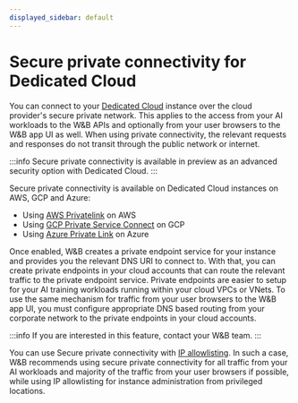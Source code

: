 ```yaml
---
displayed_sidebar: default
---
```


# Secure private connectivity for Dedicated Cloud

You can connect to your [Dedicated Cloud](../hosting-options/dedicated_cloud.md) instance over the cloud provider's secure private network. This applies to the access from your AI workloads to the W&B APIs and optionally from your user browsers to the W&B app UI as well. When using private connectivity, the relevant requests and responses do not transit through the public network or internet.

:::info
Secure private connectivity is available in preview as an advanced security option with Dedicated Cloud.
:::

Secure private connectivity is available on Dedicated Cloud instances on AWS, GCP and Azure:

* Using [AWS Privatelink](https://aws.amazon.com/privatelink/) on AWS
* Using [GCP Private Service Connect](https://cloud.google.com/vpc/docs/private-service-connect) on GCP
* Using [Azure Private Link](https://azure.microsoft.com/en-us/products/private-link) on Azure

Once enabled, W&B creates a private endpoint service for your instance and provides you the relevant DNS URI to connect to. With that, you can create private endpoints in your cloud accounts that can route the relevant traffic to the private endpoint service. Private endpoints are easier to setup for your AI training workloads running within your cloud VPCs or VNets. To use the same mechanism for traffic from your user browsers to the W&B app UI, you must configure appropriate DNS based routing from your corporate network to the private endpoints in your cloud accounts.

:::info
If you are interested in this feature, contact your W&B team.
:::

You can use Secure private connectivity with [IP allowlisting](./ip-allowlisting.md). In such a case, W&B recommends using secure private connectivity for all traffic from your AI workloads and majority of the traffic from your user browsers if possible, while using IP allowlisting for instance administration from privileged locations.